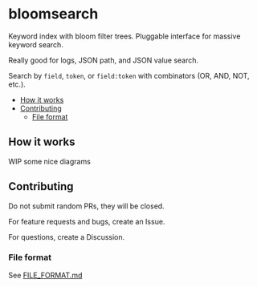 # bloomsearch <!-- omit in toc -->

Keyword index with bloom filter trees. Pluggable interface for massive keyword search.

Really good for logs, JSON path, and JSON value search.

Search by `field`, `token`, or `field:token` with combinators (OR, AND, NOT, etc.).

- [How it works](#how-it-works)
- [Contributing](#contributing)
  - [File format](#file-format)


## How it works

WIP some nice diagrams

## Contributing

Do not submit random PRs, they will be closed.

For feature requests and bugs, create an Issue.

For questions, create a Discussion.

### File format

See [FILE_FORMAT.md](./FILE_FORMAT.md)
